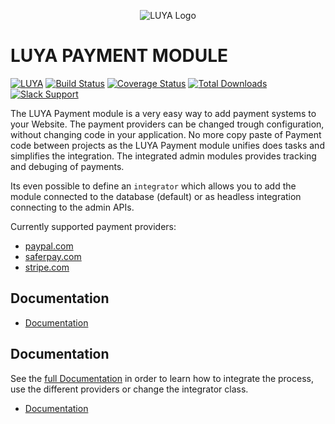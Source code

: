 <p align="center">
  <img src="https://raw.githubusercontent.com/luyadev/luya/master/docs/logo/luya-logo-0.2x.png" alt="LUYA Logo"/>
</p>

# LUYA PAYMENT MODULE

[![LUYA](https://img.shields.io/badge/Powered%20by-LUYA-brightgreen.svg)](https://luya.io)
[![Build Status](https://travis-ci.org/luyadev/luya-module-payment.svg?branch=master)](https://travis-ci.org/luyadev/luya-module-payment)
[![Coverage Status](https://coveralls.io/repos/github/luyadev/luya-module-payment/badge.svg?branch=master)](https://coveralls.io/github/luyadev/luya-module-payment?branch=master)
[![Total Downloads](https://poser.pugx.org/luyadev/luya-module-payment/downloads)](https://packagist.org/packages/luyadev/luya-module-payment)
[![Slack Support](https://img.shields.io/badge/Slack-luyadev-yellowgreen.svg)](https://slack.luya.io/)

The LUYA Payment module is a very easy way to add payment systems to your Website. The payment providers can be changed trough configuration, without changing code in your application. No more copy paste of Payment code between projects as the LUYA Payment module unifies does tasks and simplifies the integration. The integrated admin modules provides tracking and debuging of payments.

Its even possible to define an `integrator` which allows you to add the module connected to the database (default) or as headless integration connecting to the admin APIs.

Currently supported payment providers:

+ [paypal.com](https://paypal.com)
+ [saferpay.com](https://www.saferpay.com)
+ [stripe.com](https://stripe.com)

## Documentation

+ [Documentation](guide/README.md)

## Documentation

See the [full Documentation](guide/README.md) in order to learn how to integrate the process, use the different providers or change the integrator class.

+ [Documentation](guide/README.md)